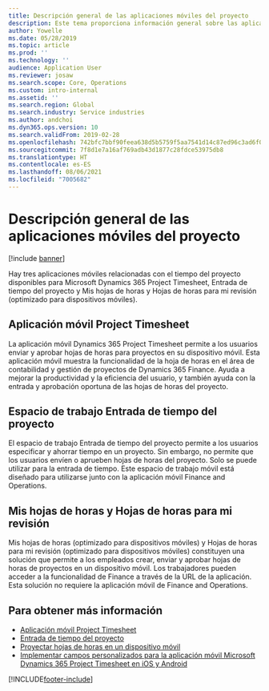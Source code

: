 ```yaml
---
title: Descripción general de las aplicaciones móviles del proyecto
description: Este tema proporciona información general sobre las aplicaciones relacionadas con el tiempo del proyecto para Microsoft Dynamics 365 Project Timesheet, Entrada de tiempo del proyecto y Mis hojas de horas y Hojas de horas que están disponibles en un dispositivo móvil.
author: Yowelle
ms.date: 05/28/2019
ms.topic: article
ms.prod: ''
ms.technology: ''
audience: Application User
ms.reviewer: josaw
ms.search.scope: Core, Operations
ms.custom: intro-internal
ms.assetid: ''
ms.search.region: Global
ms.search.industry: Service industries
ms.author: andchoi
ms.dyn365.ops.version: 10
ms.search.validFrom: 2019-02-28
ms.openlocfilehash: 742bfc7bbf90feea638d5b5759f5aa7541d14c87ed96c3ad6f074684696e0c73
ms.sourcegitcommit: 7f8d1e7a16af769adb43d1877c28fdce53975db8
ms.translationtype: HT
ms.contentlocale: es-ES
ms.lasthandoff: 08/06/2021
ms.locfileid: "7005682"
---
```

# <a name="project-mobile-applications-overview"></a>Descripción general de las aplicaciones móviles del proyecto

[!include [banner](../includes/banner.md)]

Hay tres aplicaciones móviles relacionadas con el tiempo del proyecto disponibles para Microsoft Dynamics 365 Project Timesheet, Entrada de tiempo del proyecto y Mis hojas de horas y Hojas de horas para mi revisión (optimizado para dispositivos móviles).

## <a name="project-timesheet-mobile-app"></a>Aplicación móvil Project Timesheet

La aplicación móvil Dynamics 365 Project Timesheet permite a los usuarios enviar y aprobar hojas de horas para proyectos en su dispositivo móvil. Esta aplicación móvil muestra la funcionalidad de la hoja de horas en el área de contabilidad y gestión de proyectos de Dynamics 365 Finance. Ayuda a mejorar la productividad y la eficiencia del usuario, y también ayuda con la entrada y aprobación oportuna de las hojas de horas del proyecto.

## <a name="project-time-entry-workspace"></a>Espacio de trabajo Entrada de tiempo del proyecto

El espacio de trabajo Entrada de tiempo del proyecto permite a los usuarios especificar y ahorrar tiempo en un proyecto. Sin embargo, no permite que los usuarios envíen o aprueben hojas de horas del proyecto. Solo se puede utilizar para la entrada de tiempo. Este espacio de trabajo móvil está diseñado para utilizarse junto con la aplicación móvil Finance and Operations.

## <a name="my-timesheetstimesheets-for-my-review"></a>Mis hojas de horas y Hojas de horas para mi revisión

Mis hojas de horas (optimizado para dispositivos móviles) y Hojas de horas para mi revisión (optimizado para dispositivos móviles) constituyen una solución que permite a los empleados crear, enviar y aprobar hojas de horas de proyectos en un dispositivo móvil. Los trabajadores pueden acceder a la funcionalidad de Finance a través de la URL de la aplicación. Esta solución no requiere la aplicación móvil de Finance and Operations.

## <a name="for-more-information"></a>Para obtener más información

- [Aplicación móvil Project Timesheet](project-timesheet.md)
- [Entrada de tiempo del proyecto]( project-time-entry-mobile-workspace.md)
- [Proyectar hojas de horas en un dispositivo móvil](Mobile-timesheets.md)
- [Implementar campos personalizados para la aplicación móvil Microsoft Dynamics 365 Project Timesheet en iOS y Android](custom-fields-mobile.md)


[!INCLUDE[footer-include](../includes/footer-banner.md)]